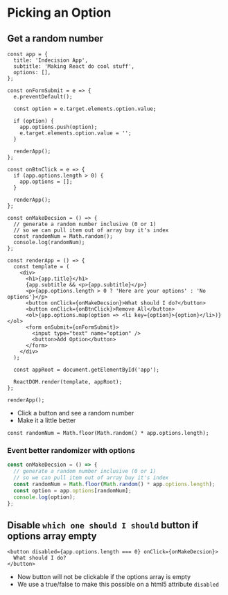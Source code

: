 # Picking an Option
## Get a random number
```
const app = {
  title: 'Indecision App',
  subtitle: 'Making React do cool stuff',
  options: [],
};

const onFormSubmit = e => {
  e.preventDefault();

  const option = e.target.elements.option.value;

  if (option) {
    app.options.push(option);
    e.target.elements.option.value = '';
  }

  renderApp();
};

const onBtnClick = e => {
  if (app.options.length > 0) {
    app.options = [];
  }

  renderApp();
};

const onMakeDecsion = () => {
  // generate a random number inclusive (0 or 1)
  // so we can pull item out of array buy it's index
  const randomNum = Math.random();
  console.log(randomNum);
};

const renderApp = () => {
  const template = (
    <div>
      <h1>{app.title}</h1>
      {app.subtitle && <p>{app.subtitle}</p>}
      <p>{app.options.length > 0 ? 'Here are your options' : 'No options'}</p>
      <button onClick={onMakeDecsion}>What should I do?</button>
      <button onClick={onBtnClick}>Remove All</button>
      <ol>{app.options.map(option => <li key={option}>{option}</li>)}</ol>
      <form onSubmit={onFormSubmit}>
        <input type="text" name="option" />
        <button>Add Option</button>
      </form>
    </div>
  );

  const appRoot = document.getElementById('app');

  ReactDOM.render(template, appRoot);
};

renderApp();
```

* Click a button and see a random number
* Make it a little better

`const randomNum = Math.floor(Math.random() * app.options.length);`

### Event better randomizer with options
```js
const onMakeDecsion = () => {
  // generate a random number inclusive (0 or 1)
  // so we can pull item out of array buy it's index
  const randomNum = Math.floor(Math.random() * app.options.length);
  const option = app.options[randomNum];
  console.log(option);
};
```

## Disable `which one should I should` button if options array empty

```
<button disabled={app.options.length === 0} onClick={onMakeDecsion}>
  What should I do?
</button>
```

* Now button will not be clickable if the options array is empty
* We use a true/false to make this possible on a html5 attribute `disabled`
